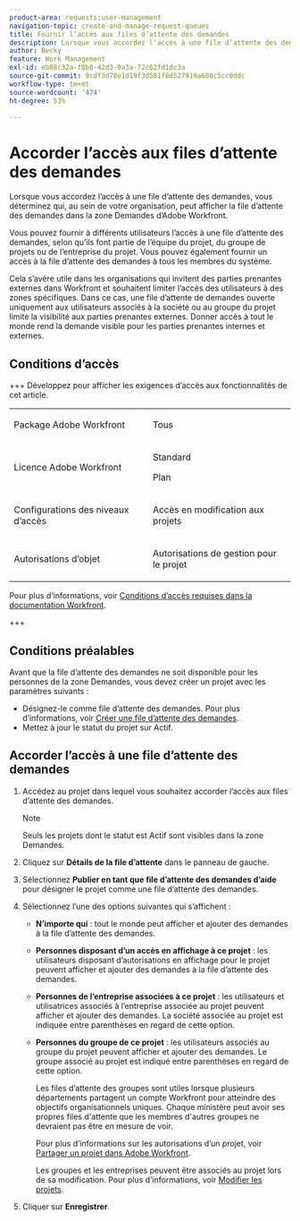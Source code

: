 ```yaml
---
product-area: requests;user-management
navigation-topic: create-and-manage-request-queues
title: Fournir l’accès aux files d’attente des demandes
description: Lorsque vous accordez l’accès à une file d’attente des demandes, vous déterminez qui, au sein de votre organisation, peut afficher la file d’attente des demandes dans la zone Demandes d’Adobe Workfront.
author: Becky
feature: Work Management
exl-id: eb88c32a-f8b8-42d3-9a3a-72c62fd1dc3a
source-git-commit: 9cdf3d78e1d19f3d581f8d527919a608c5cc0ddc
workflow-type: tm+mt
source-wordcount: '474'
ht-degree: 53%

---
```


# Accorder l’accès aux files d’attente des demandes

<!-- Audited: 6/2025 -->

Lorsque vous accordez l’accès à une file d’attente des demandes, vous déterminez qui, au sein de votre organisation, peut afficher la file d’attente des demandes dans la zone Demandes d’Adobe Workfront.

Vous pouvez fournir à différents utilisateurs l’accès à une file d’attente des demandes, selon qu’ils font partie de l’équipe du projet, du groupe de projets ou de l’entreprise du projet. Vous pouvez également fournir un accès à la file d’attente des demandes à tous les membres du système.

Cela s’avère utile dans les organisations qui invitent des parties prenantes externes dans Workfront et souhaitent limiter l’accès des utilisateurs à des zones spécifiques. Dans ce cas, une file d’attente de demandes ouverte uniquement aux utilisateurs associés à la société ou au groupe du projet limite la visibilité aux parties prenantes externes. Donner accès à tout le monde rend la demande visible pour les parties prenantes internes et externes.

## Conditions d’accès

+++ Développez pour afficher les exigences d’accès aux fonctionnalités de cet article.

<table style="table-layout:auto"> 
 <col> 
 <col> 
 <tbody> 
  <tr> 
   <td role="rowheader">Package Adobe Workfront</td> 
   <td> <p>Tous </p> </td> 
  </tr> 
  <tr> 
   <td role="rowheader">Licence Adobe Workfront</td> 
   <td> 
   <p>Standard </p>
   <p>Plan </p> </td> 
  </tr> 
  <tr> 
   <td role="rowheader">Configurations des niveaux d’accès</td> 
   <td> <p>Accès en modification aux projets</p> </td> 
  </tr> 
  <tr> 
   <td role="rowheader">Autorisations d’objet</td> 
   <td> <p> Autorisations de gestion pour le projet</p> </td> 
  </tr> 
 </tbody> 
</table>

Pour plus d’informations, voir [Conditions d’accès requises dans la documentation Workfront](/help/quicksilver/administration-and-setup/add-users/access-levels-and-object-permissions/access-level-requirements-in-documentation.md).

+++

## Conditions préalables

Avant que la file d’attente des demandes ne soit disponible pour les personnes de la zone Demandes, vous devez créer un projet avec les paramètres suivants :

* Désignez-le comme file d’attente des demandes. Pour plus d’informations, voir [Créer une file d’attente des demandes](../../../manage-work/requests/create-and-manage-request-queues/create-request-queue.md).
* Mettez à jour le statut du projet sur Actif.

## Accorder l’accès à une file d’attente des demandes

1. Accédez au projet dans lequel vous souhaitez accorder l’accès aux files d’attente des demandes.

   >[!NOTE]
   >
   >Seuls les projets dont le statut est Actif sont visibles dans la zone Demandes.

1. Cliquez sur **Détails de la file d’attente** dans le panneau de gauche.
1. Sélectionnez **Publier en tant que file d’attente des demandes d’aide** pour désigner le projet comme une file d’attente des demandes.
1. Sélectionnez l’une des options suivantes qui s’affichent :

   * **N’importe qui** : tout le monde peut afficher et ajouter des demandes à la file d’attente des demandes.
   * **Personnes disposant d’un accès en affichage à ce projet** : les utilisateurs disposant d’autorisations en affichage pour le projet peuvent afficher et ajouter des demandes à la file d’attente des demandes.
   * **Personnes de l’entreprise associées à ce projet** : les utilisateurs et utilisatrices associés à l’entreprise associée au projet peuvent afficher et ajouter des demandes. La société associée au projet est indiquée entre parenthèses en regard de cette option.
   * **Personnes du groupe de ce projet** : les utilisateurs associés au groupe du projet peuvent afficher et ajouter des demandes. Le groupe associé au projet est indiqué entre parenthèses en regard de cette option.

     Les files d’attente des groupes sont utiles lorsque plusieurs départements partagent un compte Workfront pour atteindre des objectifs organisationnels uniques. Chaque ministère peut avoir ses propres files d&#39;attente que les membres d&#39;autres groupes ne devraient pas être en mesure de voir.

     Pour plus d’informations sur les autorisations d’un projet, voir [Partager un projet dans Adobe Workfront](../../../workfront-basics/grant-and-request-access-to-objects/share-a-project.md).

     Les groupes et les entreprises peuvent être associés au projet lors de sa modification. Pour plus d’informations, voir [Modifier les projets](../../../manage-work/projects/manage-projects/edit-projects.md).

1. Cliquer sur **Enregistrer**.
